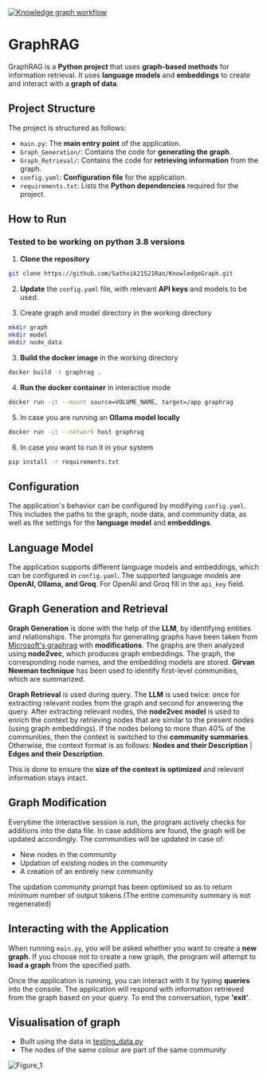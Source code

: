 [![Knowledge graph workflow](https://github.com/Sathvik21S21Rao/KnowledgeGraph/actions/workflows/main.yml/badge.svg)](https://github.com/Sathvik21S21Rao/KnowledgeGraph/actions/workflows/main.yml)
# GraphRAG

GraphRAG is a **Python project** that uses **graph-based methods** for information retrieval. It uses **language models** and **embeddings** to create and interact with a **graph of data**.

## Project Structure

The project is structured as follows:

- `main.py`: The **main entry point** of the application.
- `Graph_Generation/`: Contains the code for **generating the graph**.
- `Graph_Retrieval/`: Contains the code for **retrieving information** from the graph.
- `config.yaml`: **Configuration file** for the application.
- `requirements.txt`: Lists the **Python dependencies** required for the project.


## How to Run

### Tested to be working on python 3.8 versions
1. **Clone the repository**
```bash
git clone https://github.com/Sathvik21S21Rao/KnowledgeGraph.git
```

2. **Update** the `config.yaml` file, with relevant **API keys** and models to be used.

3. Create graph and model directory in the working directory
```bash
mkdir graph
mkdir model
mkdir node_data
```

3. **Build the docker image** in the working directory
```bash
docker build -t graphrag .
```

4. **Run the docker container** in interactive mode
```bash
docker run -it --mount source=VOLUME_NAME, target=/app graphrag
```

5. In case you are running an **Ollama model locally**
```bash
docker run -it --network host graphrag
```

6. In case you want to run it in your system
```bash
pip install -r requirements.txt
```

## Configuration

The application's behavior can be configured by modifying `config.yaml`. This includes the paths to the graph, node data, and community data, as well as the settings for the **language model** and **embeddings**.

## Language Model

The application supports different language models and embeddings, which can be configured in `config.yaml`. The supported language models are **OpenAI, Ollama, and Groq**. For OpenAI and Groq fill in the `api_key` field.

## Graph Generation and Retrieval

**Graph Generation** is done with the help of the **LLM**, by identifying entities and relationships. The prompts for generating graphs have been taken from [Microsoft's graphrag](https://github.com/microsoft/graphrag) with **modifications**. The graphs are then analyzed using **node2vec**, which produces graph embeddings. The graph, the corresponding node names, and the embedding models are stored. **Girvan Newman technique** has been used to identify first-level communities, which are summarized.

**Graph Retrieval** is used during query. The **LLM** is used twice: once for extracting relevant nodes from the graph and second for answering the query. After extracting relevant nodes, the **node2vec model** is used to enrich the context by retrieving nodes that are similar to the present nodes (using graph embeddings). If the nodes belong to more than 40% of the communities, then the context is switched to the **community summaries**. Otherwise, the context format is as follows: **Nodes and their Description** | **Edges and their Description**.

This is done to ensure the **size of the context is optimized** and relevant information stays intact.

## Graph Modification

Everytime the interactive session is run, the program actively checks for additions into the data file. In case additions are found, the graph will be updated accordingly. The communities will be updated in case of:
- New nodes in the community
- Updation of existing nodes in the community
- A creation of an entirely new community

The updation community prompt has been optimised so as to return minimum number of output tokens.(The entire community summary is not regenerated)

## Interacting with the Application

When running `main.py`, you will be asked whether you want to create a **new graph**. If you choose not to create a new graph, the program will attempt to **load a graph** from the specified path.

Once the application is running, you can interact with it by typing **queries** into the console. The application will respond with information retrieved from the graph based on your query. To end the conversation, type **'exit'**.

## Visualisation of graph

- Built using the data in [testing_data.py](https://github.com/Sathvik21S21Rao/KnowledgeGraph/blob/main/testing_data.py)
- The nodes of the same colour are part of the same community

![Figure_1](https://github.com/user-attachments/assets/11dbd28b-3da0-45b7-a9bf-b608774f3e4b)



